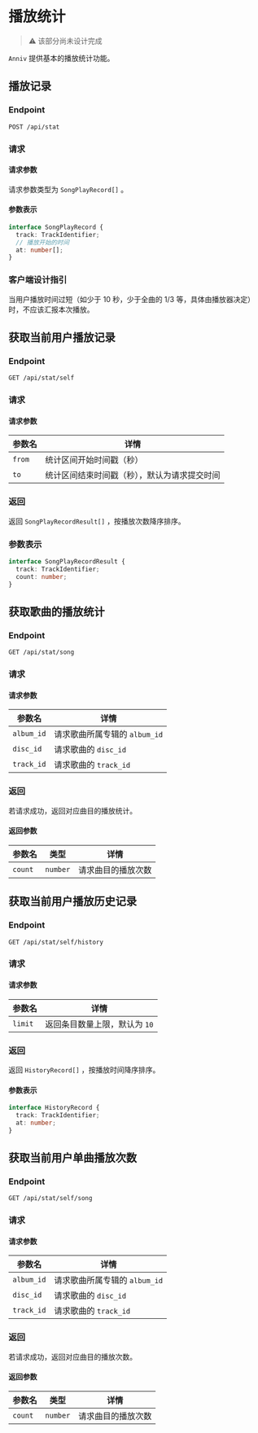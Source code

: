 # 播放统计

> ⚠️ 该部分尚未设计完成

`Anniv` 提供基本的播放统计功能。

## 播放记录

### Endpoint

`POST /api/stat`

### 请求

#### 请求参数

请求参数类型为 `SongPlayRecord[]` 。

#### 参数表示

```ts
interface SongPlayRecord {
  track: TrackIdentifier;
  // 播放开始的时间
  at: number[];
}
```

### 客户端设计指引

当用户播放时间过短（如少于 10 秒，少于全曲的 1/3 等，具体由播放器决定）时，不应该汇报本次播放。

## 获取当前用户播放记录

### Endpoint

`GET /api/stat/self`

### 请求

#### 请求参数

| 参数名 | 详情                                         |
| ------ | -------------------------------------------- |
| `from` | 统计区间开始时间戳（秒）                     |
| `to`   | 统计区间结束时间戳（秒），默认为请求提交时间 |

### 返回

返回 `SongPlayRecordResult[]` ，按播放次数降序排序。

### 参数表示

```typescript
interface SongPlayRecordResult {
  track: TrackIdentifier;
  count: number;
}
```

## 获取歌曲的播放统计

### Endpoint

`GET /api/stat/song`

### 请求

#### 请求参数

| 参数名     | 详情                          |
| ---------- | ----------------------------- |
| `album_id` | 请求歌曲所属专辑的 `album_id` |
| `disc_id`  | 请求歌曲的 `disc_id`          |
| `track_id` | 请求歌曲的 `track_id`         |

### 返回

若请求成功，返回对应曲目的播放统计。

#### 返回参数

| 参数名  | 类型     | 详情               |
| ------- | -------- | ------------------ |
| `count` | `number` | 请求曲目的播放次数 |

## 获取当前用户播放历史记录

### Endpoint

`GET /api/stat/self/history`

### 请求

#### 请求参数

| 参数名  | 详情                          |
| ------- | ----------------------------- |
| `limit` | 返回条目数量上限，默认为 `10` |

### 返回

返回 `HistoryRecord[]` ，按播放时间降序排序。

#### 参数表示

```typescript
interface HistoryRecord {
  track: TrackIdentifier;
  at: number;
}
```

## 获取当前用户单曲播放次数

### Endpoint

`GET /api/stat/self/song`

### 请求

#### 请求参数

| 参数名     | 详情                          |
| ---------- | ----------------------------- |
| `album_id` | 请求歌曲所属专辑的 `album_id` |
| `disc_id`  | 请求歌曲的 `disc_id`          |
| `track_id` | 请求歌曲的 `track_id`         |

### 返回

若请求成功，返回对应曲目的播放次数。

#### 返回参数

| 参数名  | 类型     | 详情               |
| ------- | -------- | ------------------ |
| `count` | `number` | 请求曲目的播放次数 |
